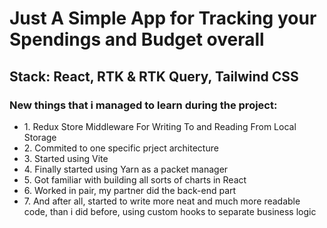 <h1>Just A Simple App for Tracking your Spendings and Budget overall</h1>
<h2>Stack: React, RTK & RTK Query, Tailwind CSS</h2>
<h3>New things that i managed to learn during the project:</h3>
<ul>
<li>1. Redux Store Middleware For Writing To and Reading From Local Storage</li>
<li>2. Commited to one specific prject architecture</li>
<li>3. Started using Vite</li>
<li>4. Finally started using Yarn as a packet manager</li>
<li>5. Got familiar with building all sorts of charts in React</li>
<li>6. Worked in pair, my partner did the back-end part</li>
<li>7. And after all, started to write more neat and much more readable code, than i did before, using custom hooks to separate business logic</li>
</ul>
